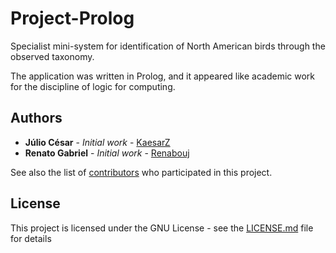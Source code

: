 # Project-Prolog

Specialist mini-system for identification of North American birds through the observed taxonomy.

The application was written in Prolog, and it appeared like academic work for the discipline of logic for computing.

## Authors

* **Júlio César** - *Initial work* - [KaesarZ](https://github.com/KaesarZ)
* **Renato Gabriel** - *Initial work* - [Renabouj](https://github.com/Renabouj)

See also the list of [contributors](https://github.com/KaesarZ/TicTacToe-GameTree/contributors) who participated in this project.

## License

This project is licensed under the GNU License - see the [LICENSE.md](LICENSE.md) file for details
